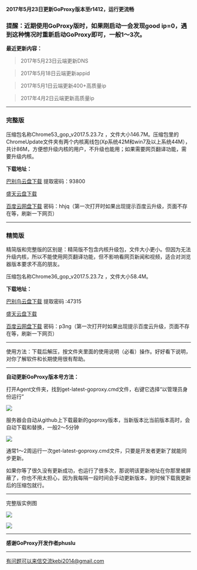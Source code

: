 **2017年5月23日更新GoProxy版本至r1412，运行更流畅**

### 提醒：近期使用GoProxy版时，如果刚启动一会发现good ip=0，遇到这种情况时重新启动GoProxy即可，一般1～3次。

**最近更新内容：**

> 2017年5月23日云端更新DNS

> 2017年5月18日云端更新appid

> 2017年5月1日云端更新400+高质量ip

> 2017年4月2日云端更新高质量ip


***

### 完整版

压缩包名称Chrome53_gop_v2017.5.23.7z ，文件大小146.7M。压缩包里的ChromeUpdate文件夹有两个内核离线包(Xp系统42M和win7及以上系统44M），共计86M，方便想升级内核的用户，不升级也能用；如果需要网页翻译功能，需要升级内核。

**下载地址：**

[巴别鸟云盘下载](http://www.babel.cc/share.do?s=5820468385930688) 提取密码：93800

[盛天云盘下载](http://pan.stnts.com/s/AVBJJRV) 

[百度云网盘下载](http://pan.baidu.com/s/1jH8TauE) 密码：hhjq（第一次打开时如果出现提示百度云升级，页面不存在等，刷新一下网页）


***
### 精简版

精简版和完整版的区别是：精简版不包含内核升级包，文件大小更小。但因为无法升级内核，所以不能使用网页翻译功能，但不影响看网页新闻和视频，适合对浏览器版本要求不高的朋友。

压缩包名称Chrome36_gop_v2017.5.23.7z ，文件大小58.4M。

**下载地址：**

[巴别鸟云盘下载](http://www.babel.cc/share.do?s=951639933294214) 提取密码 :47315

[盛天云盘下载](http://pan.stnts.com/s/yyksf6w)

[百度云网盘下载](http://pan.baidu.com/s/1nv8xjeT) 密码：p3ng（第一次打开时如果出现提示百度云升级，页面不存在等，刷新一下网页）

***

使用方法：下载后解压，按文件夹里面的使用说明（必看）操作。好好看下说明，对你了解软件和长期使用很有帮助。

***

**自动更新GoProxy版本号方法：** 

打开Agent文件夹，找到get-latest-goproxy.cmd文件，右键它选择“以管理员身份运行”

![](https://raw.githubusercontent.com/Alvin9999/pac2/master/自动版本1.png)

服务器会自动从github上下载最新的goproxy版本，当新版本比当前版本高时，会自动下载和替换，一般2～5分钟

![](https://raw.githubusercontent.com/Alvin9999/pac2/master/自动版本2.png)

通常1～2周运行一次get-latest-goproxy.cmd文件，只要是开发者更新了就能同步更新。

如果你等了很久没有更新成功，也运行了很多次，那说明该更新地址在你那里被屏蔽了，你也不用太担心，因为我每隔一段时间会手动更新版本，到时候下载我更新后的压缩包就行。

***

完整版实例图

![](https://raw.githubusercontent.com/Alvin9999/pac2/master/goagent综合版使用1.png)

![](https://raw.githubusercontent.com/Alvin9999/pac2/master/GOP1.png)

***

**感谢GoProxy开发作者phuslu**

***

有问题可以来信交流kebi2014@gmail.com